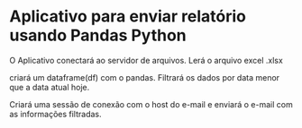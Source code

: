 # Aplicativo para enviar relatório usando Pandas Python

O Aplicativo conectará ao servidor de arquivos. Lerá o arquivo excel .xlsx

criará um dataframe(df) com o pandas. Filtrará os dados por data menor que a data atual hoje.

Criará uma sessão de conexão com o host do e-mail e enviará o e-mail com as informações filtradas.
